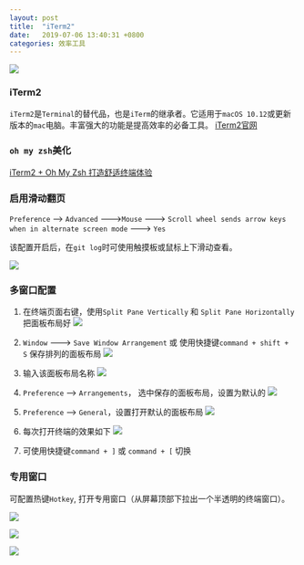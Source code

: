 ```yaml
---
layout: post
title:  "iTerm2"
date:   2019-07-06 13:40:31 +0800
categories: 效率工具
---
```


![](http://yuqiangcoder.com/assets/postImages/ios/201907/iTerm2.png)

### iTerm2
`iTerm2`是`Terminal`的替代品，也是`iTerm`的继承者。它适用于`macOS 10.12`或更新版本的`mac`电脑。丰富强大的功能是提高效率的必备工具。
[iTerm2官网](https://www.iterm2.com/)

### `oh my zsh`美化
[iTerm2 + Oh My Zsh 打造舒适终端体验](https://www.jianshu.com/p/9c3439cc3bdb)

### 启用滑动翻页
`Preference` --> `Advanced` --->`Mouse` ---> `Scroll wheel sends arrow keys when in alternate screen mode` ---> `Yes`

该配置开启后，在`git log`时可使用触摸板或鼠标上下滑动查看。

![](http://yuqiangcoder.com/assets/postImages/ios/201907/scroll.png)

### 多窗口配置
1. 在终端页面右键，使用`Split Pane Vertically` 和 `Split Pane Horizontally` 把面板布局好
![](http://yuqiangcoder.com/assets/postImages/ios/201907/split1.png)

2. `Window` ---> `Save Window Arrangement` 或 使用快捷键`command + shift + S` 保存排列的面板布局
![](http://yuqiangcoder.com/assets/postImages/ios/201907/split2.png)

3. 输入该面板布局名称
![](http://yuqiangcoder.com/assets/postImages/ios/201907/split3.png)

4. `Preference` --> `Arrangements`， 选中保存的面板布局，设置为默认的
![](http://yuqiangcoder.com/assets/postImages/ios/201907/split4.png)

5. `Preference` --> `General`，设置打开默认的面板布局
![](http://yuqiangcoder.com/assets/postImages/ios/201907/split5.png)

6. 每次打开终端的效果如下
![](http://yuqiangcoder.com/assets/postImages/ios/201907/split6.png)

7. 可使用快捷键`command + ]` 或 `command + [` 切换

### 专用窗口
可配置热键`Hotkey`, 打开专用窗口（从屏幕顶部下拉出一个半透明的终端窗口）。

![](http://yuqiangcoder.com/assets/postImages/ios/201907/hotkey1.png)

![](http://yuqiangcoder.com/assets/postImages/ios/201907/hotkey2.png)

![](http://yuqiangcoder.com/assets/postImages/ios/201907/hotkey3.png)

[jekyll-docs]: https://jekyllrb.com/docs/home
[jekyll-gh]:   https://github.com/jekyll/jekyll
[jekyll-talk]: https://talk.jekyllrb.com/

